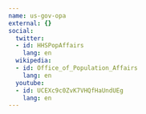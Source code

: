 ```yaml
---
name: us-gov-opa
external: {}
social:
  twitter:
  - id: HHSPopAffairs
    lang: en
  wikipedia:
  - id: Office_of_Population_Affairs
    lang: en
  youtube:
  - id: UCEXc9c0ZvK7VHQfHaUndUEg
    lang: en
---
```

